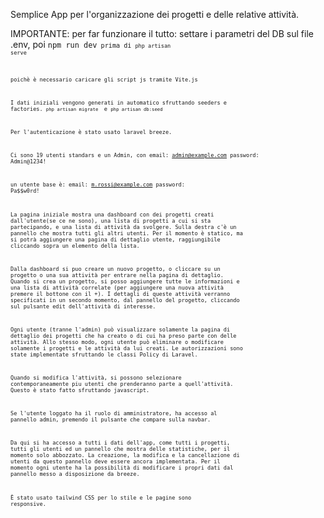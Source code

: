 Semplice App per l'organizzazione dei progetti e delle relative attività.

IMPORTANTE: per far funzionare il tutto:
settare i parametri del DB sul file .env, poi
<code>npm run dev<code>
prima di 
<code>php artisan serve<code>

poichè è necessario caricare gli script js tramite Vite.js

I dati iniziali vengono generati in automatico sfruttando seeders e factories.
<code>php artisan migrate </code>
e
<code>php artisan db:seed </code>

Per l'autenticazione è stato usato laravel breeze.

Ci sono 19 utenti standars e 
un Admin, con 
email: admin@example.com
password: Admin@1234!

un utente base è:
email: m.rossi@example.com
password: Pa$$w0rd!

La pagina iniziale mostra una dashboard con dei progetti creati dall'utente(se ce ne sono),
una lista di progetti a cui si sta partecipando, e una lista di attività da svolgere.
Sulla destra c'è un pannello che mostra tutti gli altri utenti. Per il momento è statico, ma si potrà aggiungere una  pagina di dettaglio utente, raggiungibile cliccando sopra un elemento della lista.

Dalla dashboard si puo creare un nuovo progetto, o cliccare su un progetto o una sua attività per entrare nella pagina di dettaglio.
Quando si crea un progetto, si posso aggiungere tutte le informazioni e una lista di attività correlate (per aggiungere una nuova attività premere il bottone con il +). I dettagli di queste attività verranno specificati in un secondo momento, dal pannello del progetto, cliccando sul pulsante edit dell'attività di interesse.

Ogni utente (tranne l'admin) può visualizzare solamente la pagina di dettaglio dei progetti che ha creato o di cui ha preso parte con delle attività. 
Allo stesso modo, ogni utente può eliminare o modificare solamente i progetti e le attività da lui creati.
Le autorizzazioni sono state implementate sfruttando le classi Policy di Laravel.

Quando si modifica l'attività, si possono selezionare contemporaneamente piu utenti che prenderanno parte a quell'attività. Questo è stato fatto sfruttando javascript.

Se l'utente loggato ha il ruolo di amministratore, ha accesso al pannello admin, premendo il pulsante che compare sulla navbar.

Da qui si ha accesso a tutti i dati  dell'app, come tutti i progetti, tutti gli utenti ed un pannello che mostra delle statistiche, per il momento solo abbozzato.
La creazione, la modifica e la cancellazione di utenti da questo pannello deve essere ancora implementata. Per il momento ogni utente ha la possibilità di modificare i propri dati dal pannello messo a disposizione da breeze.

È stato usato tailwind CSS per lo stile e le pagine sono responsive.
